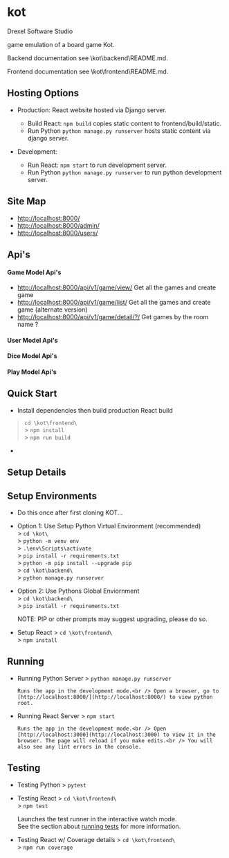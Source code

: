# kot

Drexel Software Studio

game emulation of a board game Kot.

Backend documentation see \kot\backend\README.md.

Frontend documentation see \kot\frontend\README.md.

## Hosting Options

- Production: React website hosted via Django server.

  - Build React: `npm build` copies static content to frontend/build/static.
  - Run Python `python manage.py runserver` hosts static content via django server.

- Development:
  - Run React: `npm start` to run development server.
  - Run Python `python manage.py runserver` to run python development server.

## Site Map

- <http://localhost:8000/>
- <http://localhost:8000/admin/>
- <http://localhost:8000/users/>

## Api's

#### Game Model Api's

- <http://localhost:8000/api/v1/game/view/>
  Get all the games and create game
- <http://localhost:8000/api/v1/game/list/>
  Get all the games and create game (alternate version)
- <http://localhost:8000/api/v1/game/detail/?/>
  Get games by the room name ?

#### User Model Api's

#### Dice Model Api's

#### Play Model Api's

## Quick Start

- Install dependencies then build production React build

> `cd \kot\frontend\` </br> > `npm install` </br> > `npm run build` </br>

-

## Setup Details

## Setup Environments

- Do this once after first cloning KOT...

- Option 1: Use Setup Python Virtual Environment (recommended) </br> > `cd \kot\` </br> > `python -m venv env` </br> > `.\env\Scripts\activate` </br> > `pip install -r requirements.txt`</br> > `python -m pip install --upgrade pip`</br> > `cd \kot\backend\`</br> > `python manage.py runserver` </br>

- Option 2: Use Pythons Global Enviornment </br> > `cd \kot\backend\` </br> > `pip install -r requirements.txt`

  NOTE: PIP or other prompts may suggest upgrading, please do so.

- Setup React > `cd \kot\frontend\` </br> > `npm install`

## Running

- Running Python Server > `python manage.py runserver`</br>

      Runs the app in the development mode.<br /> Open a browser, go to [http://localhost:8000/](http://localhost:8000/) to view python root.

- Running React Server > `npm start`</br>

      Runs the app in the development mode.<br /> Open [http://localhost:3000](http://localhost:3000) to view it in the browser. The page will reload if you make edits.<br /> You will also see any lint errors in the console.

## Testing

- Testing Python > `pytest`</br>

- Testing React > `cd \kot\frontend\` </br> > `npm test`

  Launches the test runner in the interactive watch mode.<br /> See the section about [running tests](https://facebook.github.io/create-react-app/docs/running-tests) for more information.

- Testing React w/ Coverage details > `cd \kot\frontend\` </br> > `npm run coverage`
